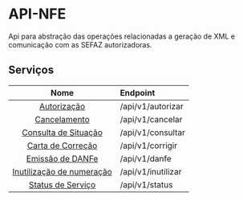 # API-NFE

Api para abstração das operações relacionadas a geração de XML e comunicação com as SEFAZ autorizadoras.

## Serviços

| Nome| Endpoint |
| :---: | :--- |
| [Autorização](docs/NfeAutorizacao.MD) | /api/v1/autorizar |
| [Cancelamento](docs/EventoCancelamento.MD) | /api/v1/cancelar |
| [Consulta de Situação](docs/NfeConsultaProtocolo.MD) | /api/v1/consultar |
| [Carta de Correção](docs/EventoCartaCorrecao.MD) | /api/v1/corrigir |
| [Emissão de DANFe](docs/DANFe.MD) | /api/v1/danfe |
| [Inutilização de numeração](docs/NfeInutilizacao.MD) | /api/v1/inutilizar |
| [Status de Serviço](docs/NfeStatusServico.MD) | /api/v1/status |
